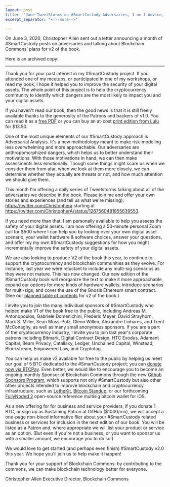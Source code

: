 ```yaml
---
layout: post
title:  "June TweetStorms on #SmartCustody Adversaries, 1-on-1 Advice, Supporting Smart Custody Book v2"
excerpt_separator: "<!--more-->"

---
```


On June 3, 2020, Christopher Allen sent out a letter announcing a month of #SmartCustody posts on adversaries and talking about Blockchain Commons' plans for v2 of the book.

Here is an archived copy:

------

Thank you for your past interest in my #SmartCustody project. If you attended one of my meetups, or participated in one of my workshops, or read my book, I hope it helped you to improve the security of your digital assets. The whole point of this project is to help the cryptocurrency community to identify which dangers are the most likely to impact you and your digital assets.

If you haven't read our book, then the good news is that it is still freely available thanks to the generosity of the Patrons and backers of v1.0. You can read it as a <a href="https://bit.ly/SmartCustodyBookV101">free PDF</a> or you can buy an at-cost <a href="https://bit.ly/SmartCustodyBookViaLulu">print edition from Lulu</a> for $13.50.

One of the most unique elements of our #SmartCustody approach is Adversarial Analysis. It's a new methodology meant to make risk-modeling less overwhelming and more approachable. Our adversaries are anthropomorphized dangers, which helps us to better understand their motivations. With those motivations in hand, we can then make assessments less emotionally. Though some things might scare us when we consider them from afar, when we look at them more closely, we can determine whether they actually are threats or not, and how much attention we should give them.

This month I'm offering a daily series of Tweetstorms talking about all of the adversaries we describe in the book. Please join me and offer your own stories and experiences (and tell us what we're missing): <a href="https://twitter.com/Christophera">https://twitter.com/Christophera</a> starting at <a href="https://twitter.com/ChristopherA/status/1267560481855639553">https://twitter.com/ChristopherA/status/1267560481855639553</a>.

<!--more-->

If you need more than that, I am personally available to help you assess the safety of your digital assets. I am now offering a 50-minute personal Zoom call for $500 where I can help you by looking over your own digital asset scenario, your wallet hardware & software choices, answer your questions, and offer my my own #SmartCustody suggestions for how you might incrementally improve the safety of your digital assets.

We are also looking to produce V2 of the book this year, to continue to support the cryptocurrency and blockchain communities as they evolve. For instance, last year we were reluctant to include any multi-sig scenarios as they were not mature. This has now changed. Our new edition of the #SmartCustody book will reorganize the text to make it more approachable, expand our options for more kinds of hardware wallets, introduce scenarios for multi-sigs, and cover the use of the Gnosis Ethereum smart contract. (See our <a href="https://github.com/BlockchainCommons/SmartCustodyBook/blob/master/TODO.md">planned table of contents</a> for v2 of the book.)

I invite you to join the many individual sponsors of #SmartCustody who helped make V1 of the book free to the public, including Andreas M. Antonopoulos, Gabriele Domenichini, Frederic Meyer, David Strayhorn, Mark S. Miller, Sean Moss-Pulz, Glenn Willen, Alexandre Linhares, and Trent McConaghy, as well as many small anonymous sponsors. If you are a part of the cryptocurrency industry, I invite you to join last year's corporate patrons including Bitmark, Digital Contract Design, HTC Exodus, Adamant Capital, Beam Privacy, Catallaxy, Ledger, Unchained Capital, Winstead, Blockstream, Empowered Law, and Cryptotag.

You can help us make v2 available for free to the public by helping us meet our goal of 5 BTC dedicated to the #SmartCustody project; you can <a href="https://smartcustody.btcpay.blockchaincommons.com/">donate now via BTCPay</a>. Even better, we would like to encourage you to become an ongoing monthly Sponsor of Blockchain Commons through the new <a href="https://github.com/sponsors/BlockchainCommons">Github Sponsors Program</a>, which supports not only #SmartCustody but also other other projects intended to improve blockchain and cryptocurrency infrastructure, such as <a href="https://github.com/blockchainCommons/bc-lethekit">LetheKit</a>, <a href="https://github.com/BlockchainCommons/Gordian">Bitcoin Standup</a>, or our forthcoming <a href="https://github.com/BlockchainCommons/GordianWallet-iOS">FullyNoded 2</a> open-source reference multisig bitcoin wallet for iOS.

As a new offering for for business and service providers, if you donate 1 BTC, or sign up as Sustaining Patron at GitHub ($1000/mo), we will accept a one-page non-bleed informative flier about your #SmartCustody related business or services for inclusion in the next edition of our book. You will be listed as a Patron and, where appropriate we will list your product or service as an option. (But even if you're not a business, or you want to sponsor us with a smaller amount, we encourage you to do so!)

We would love to get started (and perhaps even finish) #SmartCustody v2.0 this year. We hope you'll join us to help make it happen!

Thank you for your support of Blockchain Commons: by contributing to the commons, we can make blockchain technology better for everyone.

Christopher Allen
Executive Director, Blockchain Commons
